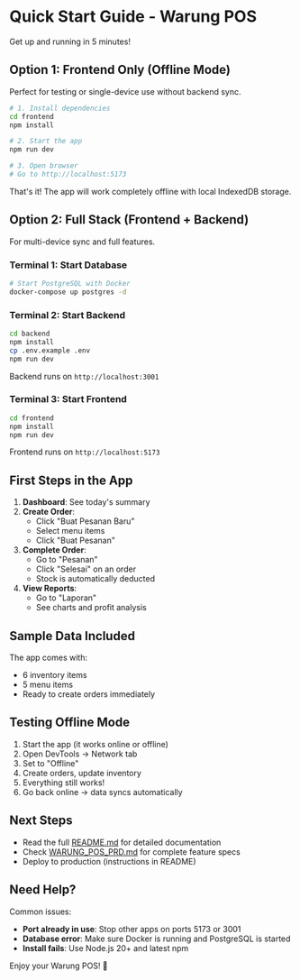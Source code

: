 # Quick Start Guide - Warung POS

Get up and running in 5 minutes!

## Option 1: Frontend Only (Offline Mode)

Perfect for testing or single-device use without backend sync.

```bash
# 1. Install dependencies
cd frontend
npm install

# 2. Start the app
npm run dev

# 3. Open browser
# Go to http://localhost:5173
```

That's it! The app will work completely offline with local IndexedDB storage.

## Option 2: Full Stack (Frontend + Backend)

For multi-device sync and full features.

### Terminal 1: Start Database

```bash
# Start PostgreSQL with Docker
docker-compose up postgres -d
```

### Terminal 2: Start Backend

```bash
cd backend
npm install
cp .env.example .env
npm run dev
```

Backend runs on `http://localhost:3001`

### Terminal 3: Start Frontend

```bash
cd frontend
npm install
npm run dev
```

Frontend runs on `http://localhost:5173`

## First Steps in the App

1. **Dashboard**: See today's summary
2. **Create Order**:
   - Click "Buat Pesanan Baru"
   - Select menu items
   - Click "Buat Pesanan"
3. **Complete Order**:
   - Go to "Pesanan"
   - Click "Selesai" on an order
   - Stock is automatically deducted
4. **View Reports**:
   - Go to "Laporan"
   - See charts and profit analysis

## Sample Data Included

The app comes with:
- 6 inventory items
- 5 menu items
- Ready to create orders immediately

## Testing Offline Mode

1. Start the app (it works online or offline)
2. Open DevTools → Network tab
3. Set to "Offline"
4. Create orders, update inventory
5. Everything still works!
6. Go back online → data syncs automatically

## Next Steps

- Read the full [README.md](./README.md) for detailed documentation
- Check [WARUNG_POS_PRD.md](./WARUNG_POS_PRD.md) for complete feature specs
- Deploy to production (instructions in README)

## Need Help?

Common issues:
- **Port already in use**: Stop other apps on ports 5173 or 3001
- **Database error**: Make sure Docker is running and PostgreSQL is started
- **Install fails**: Use Node.js 20+ and latest npm

Enjoy your Warung POS! 🍜
